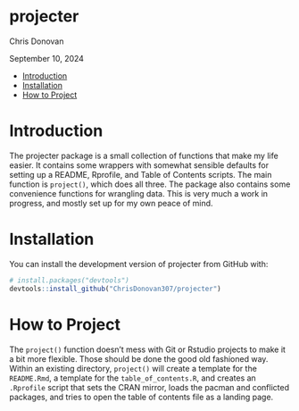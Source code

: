 projecter
================
Chris Donovan

September 10, 2024

- [Introduction](#introduction)
- [Installation](#installation)
- [How to Project](#how-to-project)

# Introduction

The projecter package is a small collection of functions that make my
life easier. It contains some wrappers with somewhat sensible defaults
for setting up a README, Rprofile, and Table of Contents scripts. The
main function is `project()`, which does all three. The package also
contains some convenience functions for wrangling data. This is very
much a work in progress, and mostly set up for my own peace of mind.

# Installation

You can install the development version of projecter from GitHub with:

``` r
# install.packages("devtools")
devtools::install_github("ChrisDonovan307/projecter")
```

# How to Project

The `project()` function doesn’t mess with Git or Rstudio projects to
make it a bit more flexible. Those should be done the good old fashioned
way. Within an existing directory, `project()` will create a template
for the `README.Rmd`, a template for the `table_of_contents.R`, and
creates an `.Rprofile` script that sets the CRAN mirror, loads the
pacman and conflicted packages, and tries to open the table of contents
file as a landing page.

